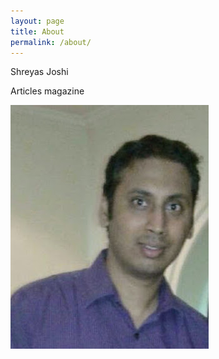 ```yaml
---
layout: page
title: About
permalink: /about/
---
```


Shreyas Joshi

[linkedin]: https://www.linkedin.com/in/shreyas-joshi-20640b22/

[SO]: https://stackoverflow.com/users/2735434/dexterous-stranger

[flickr]: https://www.flickr.com/photos/101288163@N03/

   Articles magazine

[Qt-Webkit - Mobile Apps]:  https://opensourceforu.com/2014/09/qt-webkit-a-quick-way-to-develop-a-destop-or-mobile-app/

[Jenkins]: https://opensourceforu.com/2014/02/manage-routine-tasks-jenkins/

<img src="/assets/img/About_Pic.jpg" alt="About Pic">
